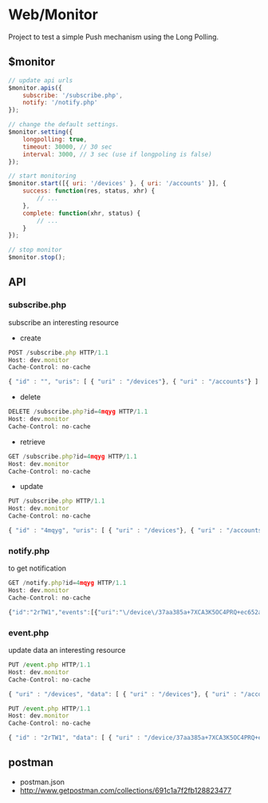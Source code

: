 # Web/Monitor

Project to test a simple Push mechanism using the Long Polling.

## $monitor

```js
// update api urls
$monitor.apis({
	subscribe: '/subscribe.php',
	notify: '/notify.php'
});

// change the default settings.
$monitor.setting({
	longpolling: true,
	timeout: 30000,	// 30 sec
	interval: 3000,	// 3 sec (use if longpoling is false)
});

// start monitoring
$monitor.start([{ uri: '/devices' }, { uri: '/accounts' }], {
	success: function(res, status, xhr) {
		// ...
	},
	complete: function(xhr, status) {
		// ...
	}
});

// stop monitor
$monitor.stop();
```

## API

### subscribe.php

subscribe an interesting resource

 - create

```js
POST /subscribe.php HTTP/1.1
Host: dev.monitor
Cache-Control: no-cache

{ "id" : "", "uris": [ { "uri" : "/devices"}, { "uri" : "/accounts"} ] }
```

 - delete

```js
DELETE /subscribe.php?id=4mqyg HTTP/1.1
Host: dev.monitor
Cache-Control: no-cache
```
 - retrieve

```js
GET /subscribe.php?id=4mqyg HTTP/1.1
Host: dev.monitor
Cache-Control: no-cache
```

 - update

```js
PUT /subscribe.php HTTP/1.1
Host: dev.monitor
Cache-Control: no-cache

{ "id" : "4mqyg", "uris": [ { "uri" : "/devices"}, { "uri" : "/accounts"} ] }
```

### notify.php

to get notification

```js
GET /notify.php?id=4mqyg HTTP/1.1
Host: dev.monitor
Cache-Control: no-cache

{"id":"2rTW1","events":[{"uri":"\/device\/37aa385a+7XCA3K5OC4PRQ+ec652a5a36c2a15c0884554f1052f09f71dc1b88\/power"},{"uri":"\/account\/tester\/logout"}]}
```

### event.php

update data an interesting resource

```js
PUT /event.php HTTP/1.1
Host: dev.monitor
Cache-Control: no-cache

{ "uri" : "/devices", "data": [ { "uri" : "/devices"}, { "uri" : "/accounts"} ] 
```

```js
PUT /event.php HTTP/1.1
Host: dev.monitor
Cache-Control: no-cache

{ "id" : "2rTW1", "data": [ { "uri" : "/device/37aa385a+7XCA3K5OC4PRQ+ec652a5a36c2a15c0884554f1052f09f71dc1b88/power" }, { "uri" : "/account/tester/logout" } ] }
```


## postman
 - postman.json
 - http://www.getpostman.com/collections/691c1a7f2fb128823477
